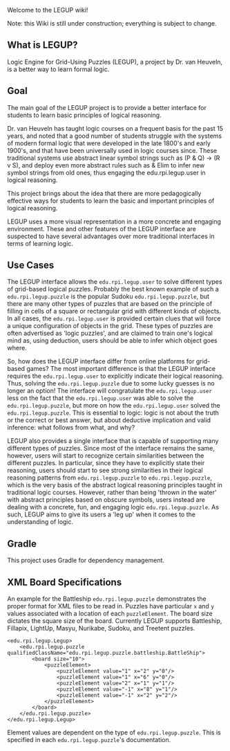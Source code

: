 Welcome to the LEGUP wiki!

Note: this Wiki is still under construction; everything is subject to change.

## What is LEGUP?
Logic Engine for Grid-Using Puzzles (LEGUP), a project by Dr. van Heuveln, is a better way to learn formal logic.

## Goal
The main goal of the LEGUP project is to provide a better interface for students to learn basic principles of logical reasoning. 

Dr. van Heuveln has taught logic courses on a frequent basis for the past 15 years, and noted that a good number of students struggle with the systems of modern formal logic that were developed in the late 1800's and early 1900's, and that have been universally used in logic courses since. These traditional systems use abstract linear symbol strings such as (P & Q) -> (R v S), and deploy even more abstract rules such as & Elim to infer new symbol strings from old ones, thus engaging the edu.rpi.legup.user in logical reasoning. 

This project brings about the idea that there are more pedagogically effective ways for students to learn the basic and important principles of logical reasoning. 

LEGUP uses a more visual representation in a more concrete and engaging environment. These and other features of the LEGUP interface are suspected to have several advantages over more traditional interfaces in terms of learning logic.

## Use Cases

The LEGUP interface allows the ```edu.rpi.legup.user``` to solve different types of grid-based logical puzzles. Probably the best known example of such a ```edu.rpi.legup.puzzle``` is the popular Sudoku ```edu.rpi.legup.puzzle```, but there are many other types of puzzles that are based on the principle of filling in cells of a square or rectangular grid with different kinds of objects. In all cases, the ```edu.rpi.legup.user``` is provided certain clues that will force a unique configuration of objects in the grid. These types of puzzles are often advertised as 'logic puzzles', and are claimed to train one's logical mind as, using deduction, users should be able to infer which object goes where.

So, how does the LEGUP interface differ from online platforms for grid-based games? The most important difference is that the LEGUP interface requires the ```edu.rpi.legup.user``` to explicitly indicate their logical reasoning. Thus, solving the ```edu.rpi.legup.puzzle``` due to some lucky guesses is no longer an option! The interface will congratulate the ```edu.rpi.legup.user``` less on the fact that the ```edu.rpi.legup.user``` was able to solve the ```edu.rpi.legup.puzzle```, but more on how the ```edu.rpi.legup.user``` solved the ```edu.rpi.legup.puzzle```. This is essential to logic: logic is not about the truth or the correct or best answer, but about deductive implication and valid inference: what follows from what, and why? 

LEGUP also provides a single interface that is capable of supporting many different types of puzzles. Since most of the interface remains the same, however, users will start to recognize certain similarities between the different puzzles. In particular, since they have to explicitly state their reasoning, users should start to see strong similarities in their logical reasoning patterns from ```edu.rpi.legup.puzzle``` to ```edu.rpi.legup.puzzle```, which is the very basis of the abstract logical reasoning principles taught in traditional logic courses. However, rather than being 'thrown in the water' with abstract principles based on obscure symbols, users instead are dealing with a concrete, fun, and engaging logic ```edu.rpi.legup.puzzle```. As such, LEGUP aims to give its users a 'leg up' when it comes to the understanding of logic.

## Gradle

This project uses Gradle for dependency management.

## XML Board Specifications

An example for the Battleship ```edu.rpi.legup.puzzle``` demonstrates the proper format for XML files to be read in. Puzzles have particular ```x``` and ```y``` values associated with a location of each ```puzzleElement```. The board size dictates the square size of the board. Currently LEGUP supports Battleship, Fillapix, LightUp, Masyu, Nurikabe, Sudoku, and Treetent puzzles.

```
<edu.rpi.legup.Legup>
    <edu.rpi.legup.puzzle qualifiedClassName="edu.rpi.legup.puzzle.battleship.BattleShip">
        <board size="10">
            <puzzleElement>
                <puzzleElement value="1" x="2" y="0"/>
                <puzzleElement value="1" x="6" y="0"/>
                <puzzleElement value="2" x="1" y="1"/>
                <puzzleElement value="-1" x="8" y="1"/>
                <puzzleElement value="-1" x="2" y="2"/>
            </puzzleElement>
        </board>
    </edu.rpi.legup.puzzle>
</edu.rpi.legup.Legup>
```
Element values are dependent on the type of ```edu.rpi.legup.puzzle```. This is specified in each ```edu.rpi.legup.puzzle```'s documentation.
